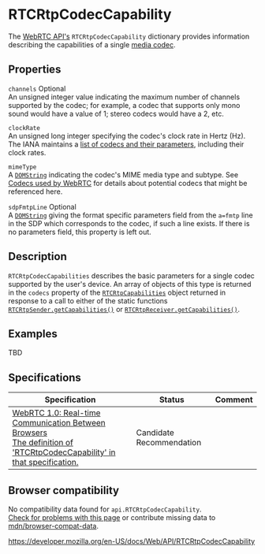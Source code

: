 RTCRtpCodecCapability
=====================

The [WebRTC API's](webrtc_api) `RTCRtpCodecCapability` dictionary provides information describing the capabilities of a single [media codec](https://developer.mozilla.org/en-US/docs/Web/Media/Formats/WebRTC_codecs).

Properties
----------

 <span class="page-not-created">`channels`</span> <span class="badge inline optional">Optional</span>   
An unsigned integer value indicating the maximum number of channels supported by the codec; for example, a codec that supports only mono sound would have a value of 1; stereo codecs would have a 2, etc.

<span class="page-not-created">`clockRate`</span>  
An unsigned long integer specifying the codec's clock rate in Hertz (Hz). The IANA maintains a [list of codecs and their parameters](https://www.iana.org/assignments/rtp-parameters/rtp-parameters.xhtml#rtp-parameters-1), including their clock rates.

<span class="page-not-created">`mimeType`</span>  
A [`DOMString`](domstring) indicating the codec's MIME media type and subtype. See [Codecs used by WebRTC](https://developer.mozilla.org/en-US/docs/Web/Media/Formats/WebRTC_codecs) for details about potential codecs that might be referenced here.

 <span class="page-not-created">`sdpFmtpLine`</span> <span class="badge inline optional">Optional</span>   
A [`DOMString`](domstring) giving the format specific parameters field from the `a=fmtp` line in the SDP which corresponds to the codec, if such a line exists. If there is no parameters field, this property is left out.

Description
-----------

`RTCRtpCodecCapabilities` describes the basic parameters for a single codec supported by the user's device. An array of objects of this type is returned in the <span class="page-not-created">`codecs`</span> property of the [`RTCRtpCapabilities`](rtcrtpcapabilities) object returned in response to a call to either of the static functions [`RTCRtpSender.getCapabilities()`](rtcrtpsender/getcapabilities) or [`RTCRtpReceiver.getCapabilities()`](rtcrtpreceiver/getcapabilities).

Examples
--------

TBD

Specifications
--------------

<table><thead><tr class="header"><th>Specification</th><th>Status</th><th>Comment</th></tr></thead><tbody><tr class="odd"><td><a href="https://w3c.github.io/webrtc-pc/#rtcrtpcodeccapability">WebRTC 1.0: Real-time Communication Between Browsers<br />
<span class="small">The definition of 'RTCRtpCodecCapability' in that specification.</span></a></td><td><span class="spec-cr">Candidate Recommendation</span></td><td></td></tr></tbody></table>

Browser compatibility
---------------------

No compatibility data found for `api.RTCRtpCodecCapability`.  
[Check for problems with this page](#on-github) or contribute missing data to [mdn/browser-compat-data](https://github.com/mdn/browser-compat-data).

<a href="https://developer.mozilla.org/en-US/docs/Web/API/RTCRtpCodecCapability" class="_attribution-link">https://developer.mozilla.org/en-US/docs/Web/API/RTCRtpCodecCapability</a>

